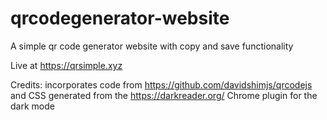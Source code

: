# qrcodegenerator-website
A simple qr code generator website with copy and save functionality

Live at https://qrsimple.xyz

Credits: incorporates code from https://github.com/davidshimjs/qrcodejs and CSS generated from the https://darkreader.org/ Chrome plugin for the dark mode
